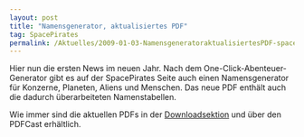 ```yaml
---
layout: post
title: "Namensgenerator, aktualisiertes PDF"
tag: SpacePirates
permalink: /Aktuelles/2009-01-03-NamensgeneratoraktualisiertesPDF-spacepirates
---
```


Hier nun die ersten News im neuen Jahr. Nach dem One-Click-Abenteuer-Generator gibt es auf der SpacePirates Seite auch einen Namensgenerator für Konzerne, Planeten, Aliens und Menschen. Das neue PDF enthält auch die dadurch überarbeiteten Namenstabellen.

Wie immer sind die aktuellen PDFs in der [Downloadsektion](https://spacepirates.jcgames.de/Publikationen/) und über den PDFCast erhältlich.
